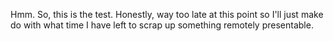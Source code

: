 Hmm. So, this is the test. Honestly, way too late at this point so I'll just make do with what time I have left to scrap up something remotely presentable.
